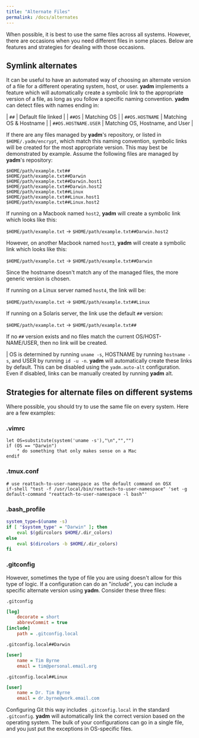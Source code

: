 ```yaml
---
title: "Alternate Files"
permalink: /docs/alternates
---
```


When possible, it is best to use the same files across all systems. However,
there are occasions when you need different files in some places. Below are
features and strategies for dealing with those occasions.

## Symlink alternates

It can be useful to have an automated way of choosing an alternate version of a
file for a different operating system, host, or user. **yadm** implements a
feature which will automatically create a symbolic link to the appropriate
version of a file, as long as you follow a specific naming convention. **yadm** can
detect files with names ending in:

| `##`                 | Default file linked             |
| `##OS`               | Matching OS                     |
| `##OS.HOSTNAME`      | Matching OS & Hostname          |
| `##OS.HOSTNAME.USER` | Matching OS, Hostname, and User |

If there are any files managed by **yadm**'s repository, or listed in
`$HOME/.yadm/encrypt`, which match this naming convention, symbolic links will
be created for the most appropriate version. This may best be demonstrated by
example. Assume the following files are managed by **yadm**'s repository:

    $HOME/path/example.txt##
    $HOME/path/example.txt##Darwin
    $HOME/path/example.txt##Darwin.host1
    $HOME/path/example.txt##Darwin.host2
    $HOME/path/example.txt##Linux
    $HOME/path/example.txt##Linux.host1
    $HOME/path/example.txt##Linux.host2

If running on a Macbook named `host2`, **yadm** will create a symbolic link which
looks like this:

`$HOME/path/example.txt` → `$HOME/path/example.txt##Darwin.host2`

However, on another Macbook named `host3`, **yadm** will create a symbolic link
which looks like this:

`$HOME/path/example.txt` → `$HOME/path/example.txt##Darwin`

Since the hostname doesn't match any of the  managed  files,  the  more generic
version is chosen.

If running on a Linux server named `host4`, the link will be:

`$HOME/path/example.txt` → `$HOME/path/example.txt##Linux`

If running on a Solaris server, the link use the default `##` version:

`$HOME/path/example.txt` → `$HOME/path/example.txt##`

If no `##` version exists and no files match the current OS/HOST- NAME/USER,
then no link will be created.

| OS is determined by running `uname -s`, HOSTNAME by running `hostname -s`, and
USER by running `id -u -n`. **yadm** will automatically create these links by
default. This can be disabled using the `yadm.auto-alt` configuration. Even if
disabled, links can be manually created by running **yadm** alt.

## Strategies for alternate files on different systems

Where possible, you should try to use the same file on every system. Here are a few examples:

### .vimrc

```vim
let OS=substitute(system('uname -s'),"\n","","")
if (OS == "Darwin")
    " do something that only makes sense on a Mac
endif
```

### .tmux.conf

    # use reattach-to-user-namespace as the default command on OSX
    if-shell "test -f /usr/local/bin/reattach-to-user-namespace" 'set -g default-command "reattach-to-user-namespace -l bash"'

### .bash_profile

```bash
system_type=$(uname -s)
if [ "$system_type" = "Darwin" ]; then
    eval $(gdircolors $HOME/.dir_colors)
else
    eval $(dircolors -b $HOME/.dir_colors)
fi
```

### .gitconfig

However, sometimes the type of file you are using doesn't allow for this type of
logic. If a configuration can do an "_include_", you can include a specific
alternate version using **yadm**. Consider these three files:

`.gitconfig`

```ini
[log]
    decorate = short
    abbrevCommit = true
[include]
    path = .gitconfig.local
```

`.gitconfig.local##Darwin`

```ini
[user]
    name = Tim Byrne
    email = tim@personal.email.org
```

`.gitconfig.local##Linux`

```ini
[user]
    name = Dr. Tim Byrne
    email = dr.byrne@work.email.com
```

Configuring Git this way includes `.gitconfig.local` in the standard
`.gitconfig`. **yadm** will automatically link the correct version based on the
operating system. The bulk of your configurations can go in a single file, and
you just put the exceptions in OS-specific files.
